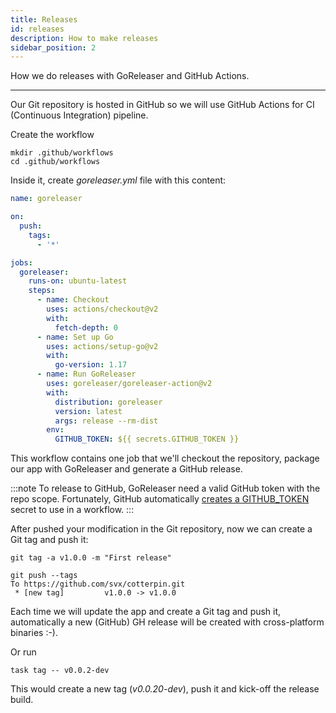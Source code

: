 ```yaml
---
title: Releases
id: releases
description: How to make releases
sidebar_position: 2
---
```


How we do releases with GoReleaser and GitHub Actions.

---

Our Git repository is hosted in GitHub so we will use GitHub Actions for CI (Continuous Integration) pipeline.

Create the workflow

```shell
mkdir .github/workflows
cd .github/workflows
```

Inside it, create *goreleaser.yml* file with this content:

```yml
name: goreleaser

on:
  push:
    tags:
      - '*'

jobs:
  goreleaser:
    runs-on: ubuntu-latest
    steps:
      - name: Checkout
        uses: actions/checkout@v2
        with:
          fetch-depth: 0
      - name: Set up Go
        uses: actions/setup-go@v2
        with:
          go-version: 1.17
      - name: Run GoReleaser
        uses: goreleaser/goreleaser-action@v2
        with:
          distribution: goreleaser
          version: latest
          args: release --rm-dist
        env:
          GITHUB_TOKEN: ${{ secrets.GITHUB_TOKEN }}
```

This workflow contains one job that we'll checkout the repository, package our app with GoReleaser and generate a GitHub release.

:::note
To release to GitHub, GoReleaser need a valid GitHub token with the repo scope.
Fortunately, GitHub automatically [creates a GITHUB_TOKEN](https://docs.github.com/en/actions/reference/authentication-in-a-workflow#about-the-github_token-secret) secret to use in a workflow.
:::

After pushed your modification in the Git repository, now we can create a Git tag and push it:

```shell
git tag -a v1.0.0 -m "First release"

git push --tags
To https://github.com/svx/cotterpin.git
 * [new tag]         v1.0.0 -> v1.0.0
```

Each time we will update the app and create a Git tag and push it, automatically a new (GitHub) GH release will be created with cross-platform binaries :-).

Or run

```shell
task tag -- v0.0.2-dev
```

This would create a new tag (*v0.0.20-dev*), push it and kick-off the release build.
